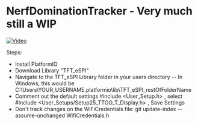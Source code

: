 # NerfDominationTracker - Very much still a WIP

[![Video](https://img.youtube.com/vi/8_mOT_Istnk/0.jpg)](https://www.youtube.com/watch?v=8_mOT_Istnk)

Steps:
- Install PlatformIO
- Download Library "TFT_eSPI"
- Navigate to the TFT_eSPI Library folder in your users directory
-- In Windows, this would be C:\Users\YOUR_USERNAME\.platformio\lib\TFT_eSPI_restOfFolderName
- Comment out the default settings #include <User_Setup.h> , select #include <User_Setups/Setup25_TTGO_T_Display.h> , Save Settings
- Don't track changes on the WiFiCredentials file:  git update-index --assume-unchanged WifiCredentials.h
